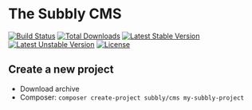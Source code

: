 The Subbly CMS
===

[![Build Status](https://travis-ci.org/subbly/cms.svg)](https://travis-ci.org/subbly/cms)
[![Total Downloads](https://poser.pugx.org/subbly/cms/downloads.svg)](https://packagist.org/packages/subbly/cms)
[![Latest Stable Version](https://poser.pugx.org/subbly/cms/v/stable.svg)](https://packagist.org/packages/subbly/cms)
[![Latest Unstable Version](https://poser.pugx.org/subbly/cms/v/unstable.svg)](https://packagist.org/packages/subbly/cms)
[![License](https://poser.pugx.org/subbly/cms/license.svg)](https://packagist.org/packages/subbly/cms)


## Create a new project

* Download archive
* Composer: `composer create-project subbly/cms my-subbly-project`
